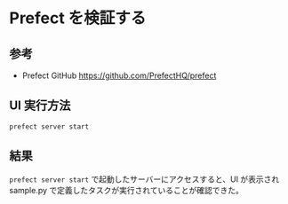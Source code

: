 # Prefect を検証する

## 参考

- Prefect GitHub https://github.com/PrefectHQ/prefect

## UI 実行方法

`prefect server start`

## 結果

`prefect server start` で起動したサーバーにアクセスすると、UI が表示され sample.py で定義したタスクが実行されていることが確認できた。
